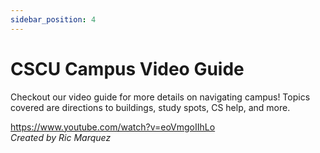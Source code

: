 ```yaml
---
sidebar_position: 4
---
```


# CSCU Campus Video Guide
Checkout our video guide for more details on navigating campus! Topics covered are directions to buildings, study spots, CS help, and more.<br/>

https://www.youtube.com/watch?v=eoVmgoIIhLo  
*Created by Ric Marquez*